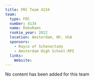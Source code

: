 ```yaml
---
title: FRC Team 4134
team:
  type: FRC
  number: 4134
  name: RoboRams
  rookie_year: 2012
  location: Amsterdam, NY, USA
  sponsors:
    - Rayco of Schenectady
    - Amsterdam High School-RPI
  links:
    Website: 
---
```

No content has been added for this team